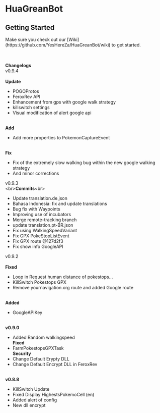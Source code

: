 # HuaGreanBot
<h2><a name="getting-started">Getting Started</a></h2>
Make sure you check out our [Wiki](https://github.com/YesHereZa/HuaGreanBot/wiki) to get started.
<br/><br/>

<br/>**Changelogs**<br/>
v0.9.4<br/>
<br/>**Update**<br/>
- POGOProtos
- FeroxRev API
- Enhancement from gps with google walk strategy
- killswitch settings
- Visual modification of alert google api

<br/>**Add**<br/>
- Add more properties to PokemonCaptureEvent

<br/>**Fix**<br/>
- Fix of the extremely slow walking bug within the new google walking strategy
- And minor corrections

v0.9.3<br/>
<br\>**Commits**<br\>
- Update translation.de.json
- Bahasa Indonesia: fix and update translations
- Bug fix with Waypoints
- Improving use of incubators
- Merge remote-tracking branch
- update translation.pt-BR.json
- Fix using WalkingSpeedVariant
- Fix GPX PokeStopListEvent
- Fix GPX route @127d2f3
- Fix show info GoogleAPI

v0.9.2<br/>
<br/>**Fixed**<br/>
- Loop in Request human distance of pokestops...
- KillSwitch Pokestops GPX
- Remove yournavigation.org route and added Google route

<br/>**Added**<br/>
- GoogleAPIKey

<br/>**v0.9.0**<br/>
- Added Random walkingspeed
<br/>**Fixed**<br/>
- FarmPokestopsGPXTask
<br/>**Security**<br/>
- Change Default Erypty DLL
- Change Default Encrypt DLL in FeroxRev

<br/>**v0.8.8**<br/>
- KillSwitch Update
- Fixed Display HighestsPokemoCell (en)
- Added alert of config
- New dll encrypt
